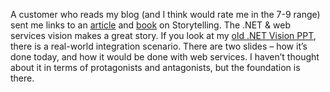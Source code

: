 A customer who reads my blog (and I think would rate me in the 7-9
range) sent me links to an
[article](http://hbswk.hbs.edu/item.jhtml?id=3583&t=organizations) and
[book](http://www.amazon.com/exec/obidos/ASIN/0060391685/002-4873027-5920803)
on Storytelling. The .NET & web services vision makes a great story. If
you look at my [old .NET Vision PPT](presentations/net_vision.ppt),
there is a real-world integration scenario. There are two slides – how
it’s done today, and how it would be done with web services. I haven’t
thought about it in terms of protagonists and antagonists, but the
foundation is there.
